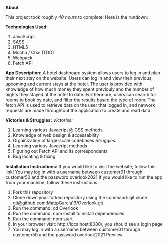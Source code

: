 **About**

This project took roughly *40 hours* to complete! Here is the rundown:

**Technologies Used:**
1. JavaScript
2. SASS
3. HTML5
4. Mocha / Chai (TDD)
5. Webpack
6. Fetch API

**App Description:**
A hotel dashboard system allows users to log in and plan their next stay on the website. Users can log in and view their previous, upcoming and current stays at the hotel. The user is provided with knowledge of how much money they spent previouly and the number of nights they stayed at the hotel to date. Furthermore, users can search for rooms to book by date, and filter the results based the type of room. The fetch API is used to retrieve data on the user that logged in, and network requests are made throughtout the application to create and read data.

**Victories & Struggles:**
*Victories:*
1. Learning various Javacript @ CSS methods
2. Knowledge of web design & accessability
3. Orgainization of large-scale codebases
*Struggles:*
1. Learning various Javacript methods
2. Figuring out Fetch API and its correspondents
3. Bug locating & fixing

**Installation Instructions:**
If you would like to visit the website, follow this link!
You may log in with a username between customer01 through customer50 and the password overlook2021
If you would like to run the app from your machine, follow these instructions:
1. Fork this repository
2. Clone down your forked repository using the command: git clone git@github.com:MattpGarcia13/Overlook.git
3. Run the command: cd Overlook
4. Run the command: npm install to install dependencies
5. Run the command: npm start
6. In your browser visit: http://localhost:8080/, you should see a login page
7. You may log in with a username between customer01 through customer50 and the password overlook2021
Preview